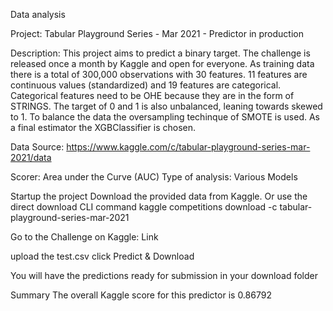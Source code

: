 Data analysis

Project: Tabular Playground Series - Mar 2021 - Predictor in production

Description: This project aims to predict a binary target. The challenge is released once a month by Kaggle and open for everyone. 
As training data there is a total of 300,000 observations with 30 features. 
11 features are continuous values (standardized) and 19 features are categorical. 
Categorical features need to be OHE because they are in the form of STRINGS. 
The target of 0 and 1 is also unbalanced, leaning towards skewed to 1. To balance the data the oversampling techinque of SMOTE is used. 
As a final estimator the XGBClassifier is chosen.

Data Source: https://www.kaggle.com/c/tabular-playground-series-mar-2021/data

Scorer: Area under the Curve (AUC)
Type of analysis: Various Models

Startup the project
Download the provided data from Kaggle. Or use the direct download CLI command kaggle competitions download -c tabular-playground-series-mar-2021

Go to the Challenge on Kaggle: Link

upload the test.csv click Predict & Download

You will have the predictions ready for submission in your download folder

Summary
The overall Kaggle score for this predictor is 0.86792
